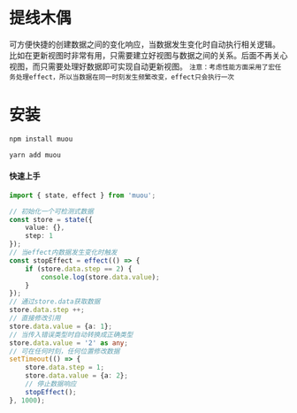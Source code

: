 # 提线木偶
可方便快捷的创建数据之间的变化响应，当数据发生变化时自动执行相关逻辑。
比如在更新视图时非常有用，只需要建立好视图与数据之间的关系。后面不再关心视图，而只需要处理好数据即可实现自动更新视图。
`注意：考虑性能方面采用了宏任务处理effect，所以当数据在同一时刻发生频繁改变，effect只会执行一次`
# 安装

```sh
npm install muou
```

```sh
yarn add muou
```

#### 快速上手

```ts
import { state, effect } from 'muou';

// 初始化一个可检测式数据
const store = state({
    value: {},
    step: 1
});
// 当effect内数据发生变化时触发
const stopEffect = effect(() => {
    if (store.data.step == 2) {
        console.log(store.data.value);
    }
});
// 通过store.data获取数据
store.data.step ++;
// 直接修改引用
store.data.value = {a: 1};
// 当传入错误类型时自动转换成正确类型
store.data.value = '2' as any;
// 可在任何时刻，任何位置修改数据
setTimeout(() => {
    store.data.step = 1;
    store.data.value = {a: 2};
    // 停止数据响应
    stopEffect();
}, 1000);
```
